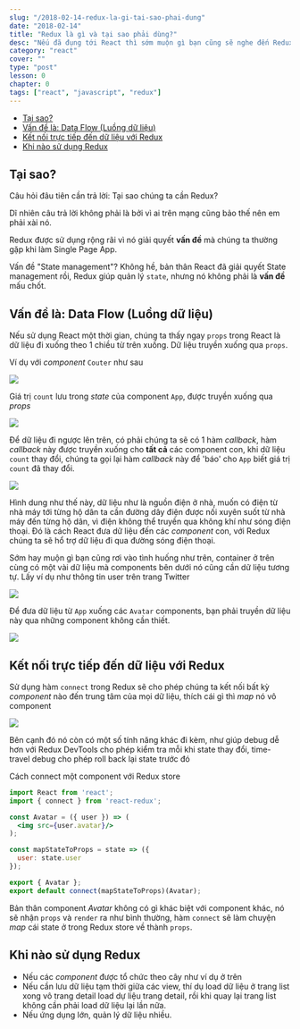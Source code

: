 ```yaml
---
slug: "/2018-02-14-redux-la-gi-tai-sao-phai-dung"
date: "2018-02-14"
title: "Redux là gì và tại sao phải dùng?"
desc: "Nếu đã đụng tới React thì sớm muộn gì bạn cũng sẽ nghe đến Redux"
category: "react"
cover: ""
type: "post"
lesson: 0
chapter: 0
tags: ["react", "javascript", "redux"]
---
```


<!-- TOC -->

- [Tại sao?](#tại-sao)
- [Vấn đề là: Data Flow (Luồng dữ liệu)](#vấn-đề-là-data-flow-luồng-dữ-liệu)
- [Kết nối trực tiếp đến dữ liệu với Redux](#kết-nối-trực-tiếp-đến-dữ-liệu-với-redux)
- [Khi nào sử dụng Redux](#khi-nào-sử-dụng-redux)

<!-- /TOC -->

## Tại sao?

Câu hỏi đâu tiên cần trả lời: Tại sao chúng ta cần Redux?

Dĩ nhiên câu trả lời không phải là bởi vì ai trên mạng cũng bảo thế nên em phải xài nó.

Redux được sử dụng rộng rãi vì nó giải quyết **vấn đề** mà chúng ta thường gặp khi làm Single Page App.

Vấn đề "State management"? Không hề, bản thân React đã giải quyết State management rồi, Redux giúp quản lý `state`, nhưng nó không phải là **vấn đề** mấu chốt.

## Vấn đề là: Data Flow (Luồng dữ liệu)

Nếu sử dụng React một thời gian, chúng ta thấy ngay `props` trong React là dữ liệu đi xuống theo 1 chiều từ trên xuống. Dữ liệu truyền xuống qua `props`.

Ví dụ với *component* `Couter` như sau

![](https://daveceddia.com/images/counter-component.png)

Giá trị `count` lưu trong *state* của component `App`, được truyền xuống qua *props*

![](https://daveceddia.com/images/passing-props-down.png)

Để dữ liệu đi ngược lên trên, có phải chúng ta sẽ có 1 hàm *callback*, hàm *callback* này được truyền xuống cho **tất cả** các component con, khi dữ liệu `count` thay đổi, chúng ta gọi lại hàm *callback* này để 'báo' cho `App` biết giá trị `count` đã thay đổi.

![](https://daveceddia.com/images/passing-callbacks-down.png)

Hình dung như thế này, dữ liệu như là nguồn điện ở nhà, muốn có điện từ nhà máy tới từng hộ dân ta cần đường dây điện được nối xuyên suốt từ nhà máy đến từng hộ dân, vì điện không thể truyền qua không khí như sóng điện thoại. Đó là cách React đưa dữ liệu đến các *component* con, với Redux chúng ta sẽ hổ trợ dữ liệu đi qua đường sóng điện thoại.

Sớm hay muộn gì bạn cũng rơi vào tình huống như trên, container ở trên cùng có một vài dữ liệu mà components bên dưới nó cũng cần dữ liệu tương tự. Lấy ví dụ như thông tin user trên trang Twitter

![](https://daveceddia.com/images/twitter-user-data.png)

Để đưa dữ liệu từ `App` xuống các `Avatar` components, bạn phải truyền dữ liệu này qua những component không cần thiết.

![](https://daveceddia.com/images/twitter-hierarchy.png)

## Kết nối trực tiếp đến dữ liệu với Redux

Sử dụng hàm `connect` trong Redux sẽ cho phép chúng ta kết nối bất kỳ *component* nào đến trung tâm của mọi dữ liệu, thích cái gì thì *map* nó vô component

![](https://daveceddia.com/images/redux-connected-twitter.png)

Bên cạnh đó nó còn có một số tính năng khác đi kèm, như giúp debug dễ hơn với Redux DevTools cho phép kiểm tra mỗi khi state thay đổi, time-travel debug cho phép roll back lại state trước đó

Cách connect một component với Redux store

```jsx
import React from 'react';
import { connect } from 'react-redux';

const Avatar = ({ user }) => (
  <img src={user.avatar}/>
);

const mapStateToProps = state => ({
  user: state.user
});

export { Avatar };
export default connect(mapStateToProps)(Avatar);
```

Bản thân component *Avatar* không có gì khác biệt với component khác, nó sẽ nhận `props` và `render` ra như bình thường, hàm `connect` sẽ làm chuyện *map* cái state ở trong Redux store về thành `props`.

## Khi nào sử dụng Redux

- Nếu các *component* được tổ chức theo cây như ví dụ ở trên
- Nếu cần lưu dữ liệu tạm thời giữa các view, thí dụ load dữ liệu ở trang list xong vô trang detail load dự liệu trang detail, rồi khi quay lại trang list không cần phải load dữ liệu lại lần nữa.
- Nếu ứng dụng lớn, quản lý dữ liệu nhiều.